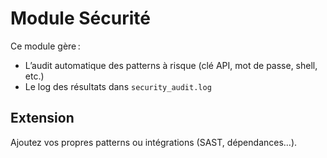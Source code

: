 # Module Sécurité

Ce module gère :
- L’audit automatique des patterns à risque (clé API, mot de passe, shell, etc.)
- Le log des résultats dans `security_audit.log`

## Extension
Ajoutez vos propres patterns ou intégrations (SAST, dépendances…). 